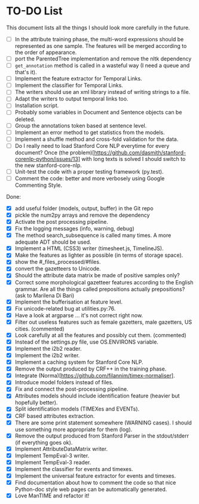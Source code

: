 TO-DO List
=======

This document lists all the things I should look more carefully in the future.

- [ ] In the attribute training phase, the multi-word expressions should be represented as one sample. The features will be merged according to the order of appearance.
- [ ] port the ParentedTree implementation and remove the nltk dependency
- [ ] `get_annotation` method is called in a wasteful way (I need a queue and that's it).
- [ ] Implement the feature extractor for Temporal Links.
- [ ] Implement the classifier for Temporal Links.
- [ ] The writers should use an xml library instead of writing strings to a file.
- [ ] Adapt the writers to output temporal links too.
- [ ] Installation script.
- [ ] Probably some variables in Document and Sentence objects can be deleted.
- [ ] Group the annotations token based at sentence level.
- [ ] Implement an error method to get statistics from the models.
- [ ] Implement a shuffle method and cross-fold validation for the data.
- [ ] Do I really need to load Stanford Core NLP everytime for every document? Once (the problem)[https://github.com/dasmith/stanford-corenlp-python/issues/13] with long texts is solved I should switch to the new stanford-core-nlp.
- [ ] Unit-test the code with a proper testing framework (py.test).
- [ ] Comment the code: better and more verbosely using Google Commenting Style.

Done:

- [x] add useful folder (models, output, buffer) in the Git repo
- [x] pickle the num2py arrays and remove the dependency
- [x] Activate the post processing pipeline.
- [x] Fix the logging messages (info, warning, debug)
- [x] The method search_subsequence is called many times. A more adequate ADT should be used.
- [x] Implement a HTML (CSS3) writer (timesheet.js, TimelineJS).
- [x] Make the features as lighter as possible (in terms of storage space).
- [x] show the #_files_processed/#files.
- [x] convert the gazetteers to Unicode.
- [x] Should the attribute data matrix be made of positive samples only?
- [x] Correct some morphological gazetteer features according to the English grammar. Are all the things called prepositions actually prepositions? (ask to Marilena Di Bari)
- [x] Implement the bufferisation at feature level.
- [x] Fix unicode-related bug at utilities.py:76.
- [x] Have a look at argparse ... it's not correct right now.
- [x] Filter out useless features such as female gazetters, male gazetters, US cities. (commented)
- [x] Look carefully at all the features and possibly cut them. (commented)
- [x] Instead of the settings.py file, use OS.ENVIRONS variable.
- [x] Implement the i2b2 reader.
- [x] Implement the i2b2 writer.
- [x] Implement a caching system for Stanford Core NLP.
- [x] Remove the output produced by CRF++ in the training phase.
- [x] Integrate (Norma)[https://github.com/filannim/timex-normaliser].
- [x] Introduce model folders instead of files.
- [x] Fix and connect the post-processing pipeline.
- [x] Attributes models should include identification feature (heavier but hopefully better).
- [x] Split identification models (TIMEXes and EVENTs).
- [x] CRF based attributes extraction.
- [x] There are some print statement somewhere (WARNING cases). I should use
  something more appropriate for them (log).
- [x] Remove the output produced from Stanford Parser in the stdout/stderr (if
  everything goes ok).
- [x] Implement AttributeDataMatrix writer.  
- [x] Implement TempEval-3 writer.
- [x] Implement TempEval-3 reader.
- [x] Implement the classifier for events and timexes.
- [x] Implement the universal feature extractor for events and timexes.
- [x] Find documentation about how to comment the code so that nice Python-doc
  style web pages can be automatically generated.
- [x] Love ManTIME and refactor it!